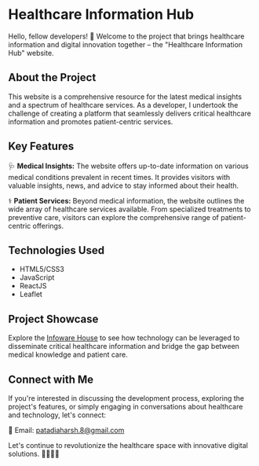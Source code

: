 # Healthcare Information Hub

Hello, fellow developers! 👋 Welcome to the project that brings healthcare information and digital innovation together – the "Healthcare Information Hub" website.

## About the Project

This website is a comprehensive resource for the latest medical insights and a spectrum of healthcare services. As a developer, I undertook the challenge of creating a platform that seamlessly delivers critical healthcare information and promotes patient-centric services.

## Key Features

🩺 **Medical Insights:** The website offers up-to-date information on various medical conditions prevalent in recent times. It provides visitors with valuable insights, news, and advice to stay informed about their health.

⚕️ **Patient Services:** Beyond medical information, the website outlines the wide array of healthcare services available. From specialized treatments to preventive care, visitors can explore the comprehensive range of patient-centric offerings.

## Technologies Used

- HTML5/CSS3
- JavaScript
- ReactJS
- Leaflet

## Project Showcase

Explore the [Infoware House](https://johns-hopkins.vercel.app) to see how technology can be leveraged to disseminate critical healthcare information and bridge the gap between medical knowledge and patient care.


## Connect with Me

If you're interested in discussing the development process, exploring the project's features, or simply engaging in conversations about healthcare and technology, let's connect:

📧 Email: patadiaharsh.8@gmail.com


Let's continue to revolutionize the healthcare space with innovative digital solutions. 🏥🚀👨‍⚕️
